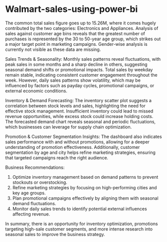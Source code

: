 # Walmart-sales-using-power-bi
The common total sales figure goes up to 15.26M, where it comes hugely contributed by the two categories: Electronics and Appliances. Analysis of sales against customer age bins reveals that the greatest number of purchases is represented by the 30 to 50-year age group, which strikes out a major target point in marketing campaigns. Gender-wise analysis is currently not visible as these data are missing.

Sales Trends & Seasonality:
Monthly sales patterns reveal fluctuations, with peak sales in some months and a sharp decline in others, suggesting seasonal demand shifts or promotional impacts. Total sales by weekday remain stable, indicating consistent customer engagement throughout the week. However, daily sales patterns show volatility, which may be influenced by factors such as payday cycles, promotional campaigns, or external economic conditions.

Inventory & Demand Forecasting:
The inventory scatter plot suggests a correlation between stock levels and sales, highlighting the need for effective stock management. Insufficient inventory could lead to missed revenue opportunities, while excess stock could increase holding costs. The forecasted demand chart reveals seasonal and periodic fluctuations, which businesses can leverage for supply chain optimization.

Promotion & Customer Segmentation Insights:
The dashboard also indicates sales performance with and without promotions, allowing for a deeper understanding of promotion effectiveness. Additionally, customer segmentation by age and city helps refine marketing strategies, ensuring that targeted campaigns reach the right audience.

Business Recommendations:
1. Optimize inventory management based on demand patterns to prevent stockouts or overstocking.
2. Refine marketing strategies by focusing on high-performing cities and key age groups.
3. Plan promotional campaigns effectively by aligning them with seasonal demand fluctuations.
4. Monitor daily sales trends to identify potential external influences affecting revenue.

In summary, there is an opportunity for inventory optimization, promotions targeting high-sale customer segments, and more intense research into seasonal sales to improve the business strategy.
